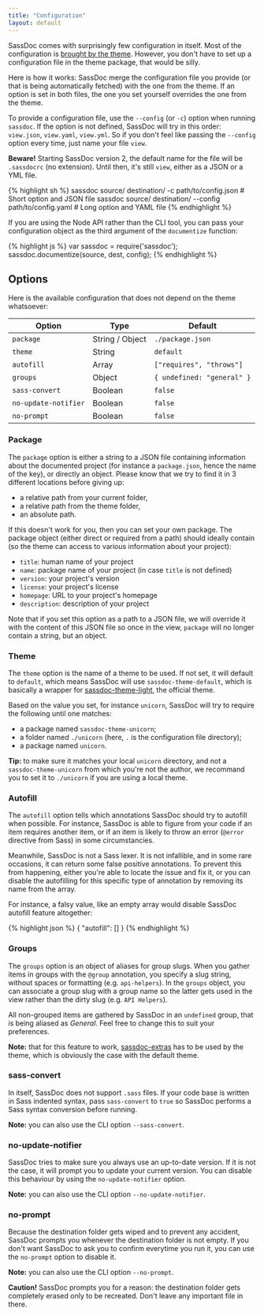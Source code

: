 ```yaml
---
title: "Configuration"
layout: default
---
```


SassDoc comes with surprisingly few configuration in itself. Most of the configuration is [brought by the theme](/customising-the-view). However, you don't have to set up a configuration file in the theme package, that would be silly.

Here is how it works: SassDoc merge the configuration file you provide (or that is being automatically fetched) with the one from the theme. If an option is set in both files, the one you set yourself overrides the one from the theme.

To provide a configuration file, use the `--config`  (or `-c`) option when running `sassdoc`. If the option is not defined, SassDoc will try in this order: `view.json`, `view.yaml`, `view.yml`. So if you don't feel like passing the `--config` option every time, just name your file `view`.

<p class="note  note--info"><strong>Beware!</strong> Starting SassDoc version 2, the default name for the file will be <code>.sassdocrc</code> (no extension). Until then, it's still <code>view</code>, either as a JSON or a YML file.</p>

{% highlight sh %}
sassdoc source/ destination/       -c path/to/config.json # Short option and JSON file
sassdoc source/ destination/ --config path/to/config.yaml # Long  option and YAML file
{% endhighlight %}

If you are using the Node API rather than the CLI tool, you can pass your configuration object as the third argument of the `documentize` function:

{% highlight js %}
var sassdoc = require('sassdoc');
sassdoc.documentize(source, dest, config);
{% endhighlight %}

## Options

Here is the available configuration that does not depend on the theme whatsoever:

| Option               | Type            | Default                    |
|----------------------|-----------------|----------------------------|
| `package`            | String / Object | `./package.json`           |
| `theme`              | String          | `default`                  |
| `autofill`           | Array           | `["requires", "throws"]`   |
| `groups`             | Object          | `{ undefined: "general" }` |
| `sass-convert`       | Boolean         | `false`                    |
| `no-update-notifier` | Boolean         | `false`                    |
| `no-prompt`          | Boolean         | `false`                    |

### Package

The `package` option is either a string to a JSON file containing information about the documented project (for instance a `package.json`, hence the name of the key), or directly an object. Please know that we try to find it in 3 different locations before giving up:

* a relative path from your current folder,
* a relative path from the theme folder,
* an absolute path.

If this doesn't work for you, then you can set your own package. The package object (either direct or required from a path) should ideally contain (so the theme can access to various information about your project):

* `title`: human name of your project
* `name`: package name of your project (in case `title` is not defined)
* `version`: your project's version
* `license`: your project's license
* `homepage`: URL to your project's homepage
* `description`: description of your project

Note that if you set this option as a path to a JSON file, we will override it with the content of this JSON file so once in the view, `package` will no longer contain a string, but an object.

### Theme

The `theme` option is the name of a theme to be used. If not set, it will default to `default`, which means SassDoc will use `sassdoc-theme-default`, which is basically a wrapper for [sassdoc-theme-light](https://github.com/sassdoc/sassdoc-theme-light), the official theme.

Based on the value you set, for instance `unicorn`, SassDoc will try to require the following until one matches:

* a package named `sassdoc-theme-unicorn`;
* a folder named `./unicorn` (here, `.` is the configuration file directory);
* a package named `unicorn`.

<p class="note  note--info"><strong>Tip:</strong> to make sure it matches your local <code>unicorn</code> directory, and not a <code>sassdoc-theme-unicorn</code> from which you're not the author, we recommand you to set it to <code>./unicorn</code> if you are using a local theme.</p>

### Autofill

The `autofill` option tells which annotations SassDoc should try to autofill when possible. For instance, SassDoc is able to figure from your code if an item requires another item, or if an item is likely to throw an error (`@error` directive from Sass) in some circumstancies.

Meanwhile, SassDoc is not a Sass lexer. It is not infallible, and in some rare occasions, it can return some false positive annotations. To prevent this from happening, either you're able to locate the issue and fix it, or you can disable the autofilling for this specific type of annotation by removing its name from the array.

For instance, a falsy value, like an empty array would disable SassDoc autofill feature altogether:

{% highlight json %}
{
  "autofill": []
}
{% endhighlight %}

### Groups

The `groups` option is an object of aliases for group slugs. When you gather items in groups with the `@group` annotation, you specify a slug string, without spaces or formatting (e.g. `api-helpers`). In the `groups` object, you can associate a group slug with a group name so the latter gets used in the view rather than the dirty slug (e.g. `API Helpers`).

All non-grouped items are gathered by SassDoc in an `undefined` group, that is being aliased as *General*. Feel free to change this to suit your preferences.

<p class="note  note--warning"><strong>Note:</strong> that for this feature to work, <a href="/extra-tools/#groups-aliases">sassdoc-extras</a> has to be used by the theme, which is obviously the case with the default theme.</p>

### sass-convert

In itself, SassDoc does not support `.sass` files. If your code base is written in Sass indented syntax, pass `sass-convert` to `true` so SassDoc performs a Sass syntax conversion before running.

<p class="note  note--info"><strong>Note:</strong> you can also use the CLI option <code>--sass-convert</code>.</p>

### no-update-notifier

SassDoc tries to make sure you always use an up-to-date version. If it is not the case, it will prompt you to update your current version. You can disable this behaviour by using the `no-update-notifier` option.

<p class="note  note--info"><strong>Note:</strong> you can also use the CLI option <code>--no-update-notifier</code>.</p>


### no-prompt

Because the destination folder gets wiped and to prevent any accident, SassDoc prompts you whenever the destination folder is not empty. If you don't want SassDoc to ask you to confirm everytime you run it, you can use the `no-prompt` option to disable it.

<p class="note  note--info"><strong>Note:</strong> you can also use the CLI option <code>--no-prompt</code>.</p>

<p class="note  note--danger"><strong>Caution!</strong> SassDoc prompts you for a reason: the destination folder gets completely erased only to be recreated. Don't leave any important file in there.</p>
